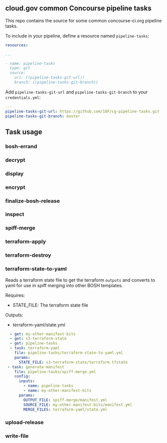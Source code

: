 ## cloud.gov common Concourse pipeline tasks

This repo contains the source for some common concourse-ci.org pipeline tasks. 

To include in your pipeline, define a resource named `pipeline-tasks`:
```yaml
resources:

...

- name: pipeline-tasks
  type: git
  source:
    uri: ((pipeline-tasks-git-url))
    branch: ((pipeline-tasks-git-branch))
```

Add `pipeline-tasks-git-url` and `pipeline-tasks-git-branch` to your `credentials.yml`:

```yaml
---
pipeline-tasks-git-url: https://github.com/18F/cg-pipeline-tasks.git
pipeline-tasks-git-branch: master
```

## Task usage
### bosh-errand
### decrypt
### display
### encrypt
### finalize-bosh-release
### inspect
### spiff-merge
### terraform-apply
### terraform-destroy
### terraform-state-to-yaml
Reads a terraform state file to get the terraform `outputs` and converts to yaml for use in spiff merging into other BOSH templates.

Requires:
 - STATE_FILE: The terraform state file

Outputs:
 - terraform-yaml/state.yml

```yaml
  - get: my-other-manifest-bits
  - get: s3-terraform-state
  - get: pipeline-tasks
  - task: terraform-yaml
    file: pipeline-tasks/terraform-state-to-yaml.yml
    params:
      STATE_FILE: s3-terraform-state/terraform.tfstate
 - task: generate-manifest
    file: pipeline-tasks/spiff-merge.yml
    config:
      inputs:
        - name: pipeline-tasks
        - name: my-other-manifest-bits
      params:
        OUTPUT_FILE: spiff-merge/manifest.yml
        SOURCE_FILE: my-other-manifest-bits/manifest.yml
        MERGE_FILES: terraform-yaml/state.yml

```
### upload-release
### write-file